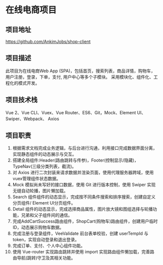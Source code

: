 # 在线电商项目
## 项目地址
<https://github.com/AnkimJobs/shop-client>

## 项目描述

此项目为在线电商Web App (SPA)，包括首页，搜索列表，商品详情，购物车，用户注册，登录，下单，支付, 用户中心等多个子模块。 采用模块化、组件化、工程化的模式开发。

## 项目技术栈

Vue 2、Vue CLI、Vuex、Vue Router、ES6、Git，Mock、Element UI、Swiper、Webpack、
Axios
## 项目职责
1. 根据需求文档完成业务逻辑，与后台进行沟通，利用接口完成数据界面分离，实现静态组件的动态展示与交互。
2. 搭建全局组件:Header(路由跳转与传参)，Footer(控制显示/隐藏)，TypeNav(三级分类列表，截流)。
3. 对 Axios 进行二次封装来请求数据并渲染页面，使用代理服务器跨域，使用vuex管理组件状态数据。
4. Mock 模拟尚未写好的接口数据，使用 Git 进行版本控制，使用 Swiper 实现无缝自动轮播，图片懒加载。
5. Search 组件组件的动态显示，完成按不同条件搜索和排序搜索，创建自定义分页组件/ Element UI分页组件。
6. Detail 组件的动态显示，完成选择商品属性，图片放大镜和图组选择与轮播功能，兄弟和父子组件间的通信。
7. 完成AddCartSuccess路由组件，ShopCart(购物车)路由组件，创建用户临时ID，动态展示购物车数据。
8. 完成注册与登录组件，VeeValidate 前台表单校验，创建 userTempId 与 token，实现自动登录和退出登录。
9. 完成订单、支付、个人中心组件功能。
10. 使用 Vue-router 实现路由跳转并使用 import 实现路由组件懒加载，完善路由导航(跳转)守卫及其相关功能。
    